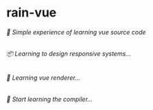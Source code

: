 # rain-vue
###### 🚀 Simple experience of learning vue source code
###### 📦 Learning to design responsive systems...
###### 🤡 Learning vue renderer...
###### 🐲 Start learning the compiler...
